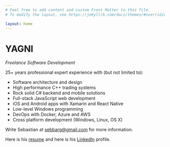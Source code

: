 ```yaml
---
# Feel free to add content and custom Front Matter to this file.
# To modify the layout, see https://jekyllrb.com/docs/themes/#overriding-theme-defaults

layout: home
---
```


# YAGNI
_Freelance Software Development_

25+ years professional expert experience with (but not limited to):

- Software architecture and design
- High performance C++ trading systems
- Rock solid C# backend and mobile solutions
- Full-stack JavaScript web development
- iOS and Android apps with Xamarin and React Native
- Low-level Windows programming
- DevOps with Docker, Azure and AWS
- Cross platform development (Windows, Linux, OS X)

Write Sebastian at [sebbarg@gmail.com](mailto:sebbarg@gmail.com) for more information.

Here is his [resume](https://www.sebbarg.dk/cv) and here is his [LinkedIn](https://www.linkedin.com/in/sebastian-bargmann) profile. 